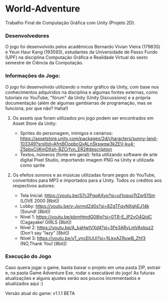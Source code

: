 # World-Adventure
Trabalho Final de Computação Gráfica com Unity (Projeto 2D).

### Desenvolvedores

O jogo foi desenvolvido pelos acadêmicos Bernardo Vivian Vieira (179835) e Yeun Haur Kang (193593), estudantes da Universidade de Passo Fundo (UPF) na disciplina Computação Gráfica e Realidade Virtual do sexto semestre de Ciência da Computação.

### Informações do Jogo:

O jogo foi desenvolvido utilizando o motor gráfico da Unity, com base nos conhecimentos adquiridos na disciplina e algumas fontes externas, como tutoriais no YouTube, "fórum" da Unity (Unity Discussions) e a própria documentação (além de algumas gambiarras de programação, mas se funciona, por que não? Haha!)

1. Os assets que foram utilizados pro jogo podem ser encontrados em Asset Store da Unity:

   - Sprites do personagem, inimigos e cenários: https://assetstore.unity.com/packages/2d/characters/sunny-land-103349?srsltid=AfmBOopbcQyALnSkswqw3kZEV-ku4-Z5pbxCiiKmDXsh-BZCrfvn_ER2#description
   - Textos, números (fonte em geral): feita utilizando software de arte digital Pixel Studio, importando imagem PNG na Unity e utilizada como sprite
  
2. Os efeitos sonoros e as músicas utilizadas foram pegos do YouTube, convertidos para MP3 e importados para a Unity. Todos os créditos aos respectivos autores:

   - Tela Inicial: https://youtu.be/S7c2PqoAXyo?si=ut1oquoTtZqrEfSm (LOVE 2000 [8bit])
   - Lobby: https://youtu.be/v-JormdZd0s?si=8ZgTFqyNXghEJ14k (Sound! [8bit])
   - Nível 1: https://youtu.be/pbmHmdG08lg?si=0TR-E_lP2vO4QidC (Cagayake! GIRLS [8bit])
   - Nível 2: https://youtu.be/A_kaHwtVXd4?si=3Fe3ARyLmVAxbuz2 (Don't say "lazy" [8bit])
   - Nível 3: https://youtu.be/xT_vncEIUUI?si=1lLkxAZRuwB_Zhf3 (NO,Thank You! [8bit])

### Execução do Jogo

Caso queira jogar o game, basta baixar o projeto em uma pasta ZIP, extrair e, na pasta Game Adventure Exe, rodar o executável do jogo! As futuras atualizações e alguns ajustes serão aos poucos incrementados e atualizados aqui :)

Versão atual do game: v1.1.1 BETA
